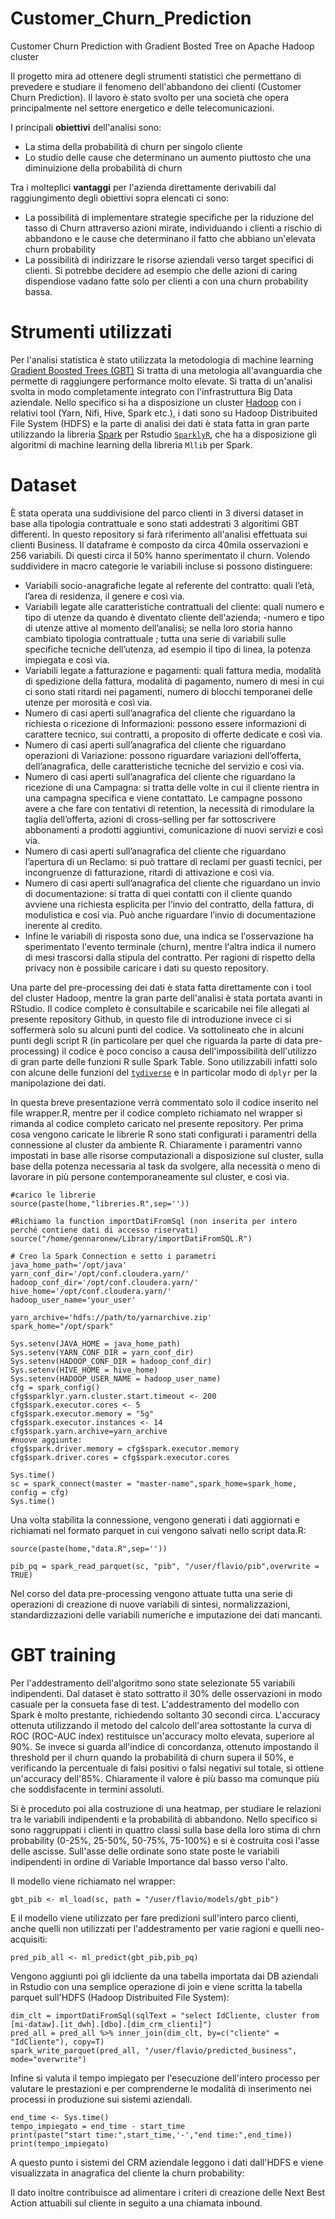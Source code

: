 # Customer_Churn_Prediction
Customer Churn Prediction with Gradient Bosted Tree on Apache Hadoop cluster

Il progetto mira ad ottenere degli strumenti statistici che permettano di prevedere e studiare il fenomeno dell'abbandono dei clienti (Customer Churn Prediction). Il lavoro è stato svolto per una società che opera principalmente nel settore energetico e delle telecomunicazioni.

I principali **obiettivi** dell'analisi sono:

- La stima della probabilità di churn per singolo cliente
- Lo studio delle cause che determinano un aumento piuttosto che una diminuizione della probabilità di churn

Tra i molteplici **vantaggi** per l'azienda direttamente derivabili dal raggiungimento degli obiettivi sopra elencati ci sono:

- La possibilità di implementare strategie specifiche per la riduzione del tasso di Churn attraverso azioni mirate, individuando i clienti a rischio di abbandono e le cause che determinano il fatto che abbiano un'elevata churn probability
- La possibilità di indirizzare le risorse aziendali verso target specifici di clienti. Si potrebbe decidere ad esempio che delle azioni di caring dispendiose vadano fatte solo per clienti a con una churn probability bassa.

# Strumenti utilizzati

Per l'analisi statistica è stato utilizzata la metodologia di machine learning [Gradient Boosted Trees (GBT)](https://machinelearningmastery.com/gentle-introduction-gradient-boosting-algorithm-machine-learning/)
Si tratta di una metologia all'avanguardia che permette di raggiungere performance molto elevate.
Si tratta di un'analisi svolta in modo completamente integrato con l'infrastruttura Big Data aziendale. Nello specifico si ha a disposizione un cluster [Hadoop](https://hadoop.apache.org/) con i relativi tool (Yarn, Nifi, Hive, Spark etc.), i dati sono su Hadoop Distribuited File System (HDFS) e la parte di analisi dei dati è stata fatta in gran parte utilizzando la libreria [Spark](https://spark.apache.org/) per Rstudio [```SparklyR```](https://spark.rstudio.com/), che ha a disposizione gli algoritmi di machine learning della libreria ```Mllib``` per Spark.

# Dataset

È stata operata una suddivisione del parco clienti in 3 diversi dataset in base alla tipologia contrattuale e sono stati addestrati 3 algoritimi GBT differenti. In questo repository si farà riferimento all'analisi effettuata sui clienti Business. Il dataframe è composto da circa 40mila osservazioni e 256 variabili. Di questi circa il 50% hanno sperimentato il churn. Volendo suddividere in macro categorie le variabili incluse si possono distinguere:

- Variabili socio-anagrafiche legate al referente del contratto: quali l’età, l’area di residenza, il genere e così via.
- Variabili legate alle caratteristiche contrattuali del cliente: quali numero e tipo di utenze da quando è diventato cliente dell'azienda;
-numero e tipo di utenze attive al momento dell’analisi; se nella loro storia hanno cambiato tipologia contrattuale ; tutta una serie di
variabili sulle specifiche tecniche dell’utenza, ad esempio il tipo di linea, la potenza impiegata e così via.
- Variabili legate a fatturazione e pagamenti: quali fattura media, modalità di spedizione della fattura, modalità di pagamento, numero  di mesi in cui ci sono stati ritardi nei pagamenti, numero di blocchi temporanei delle utenze per morosità e così via.
- Numero di casi aperti sull’anagrafica del cliente che riguardano la richiesta o ricezione di Informazioni: possono essere informazioni di carattere tecnico, sui contratti, a proposito di offerte dedicate e così via.
- Numero di casi aperti sull’anagrafica del cliente che riguardano operazioni di Variazione: possono riguardare variazioni dell’offerta, dell’anagrafica, delle caratteristiche tecniche del servizio e così via.
- Numero di casi aperti sull’anagrafica del cliente che riguardano la ricezione di una Campagna: si tratta delle volte in cui il cliente rientra in una campagna specifica e viene contattato. Le campagne possono avere a che fare con tentativi di retention, la necessità di rimodulare la taglia dell’offerta, azioni di cross-selling per far sottoscrivere abbonamenti a prodotti aggiuntivi, comunicazione di nuovi servizi e così via.
- Numero di casi aperti sull’anagrafica del cliente che riguardano l’apertura di un Reclamo: si può trattare di reclami per guasti tecnici, per incongruenze di fatturazione, ritardi di attivazione e così via.
- Numero di casi aperti sull’anagrafica del cliente che riguardano un invio di documentazione: si tratta di quei contatti con il cliente quando avviene una richiesta esplicita per l’invio del contratto, della fattura, di modulistica e così via. Può anche riguardare l’invio di documentazione inerente al credito.
- Infine le variabili di risposta sono due, una indica se l'osservazione ha sperimentato l'evento terminale (churn), mentre l'altra indica il numero di mesi trascorsi dalla stipula del contratto.
Per ragioni di rispetto della privacy non è possibile caricare i dati su questo repository.

Una parte del pre-processing dei dati è stata fatta direttamente con i tool del cluster Hadoop, mentre la gran parte dell'analisi è stata portata avanti in RStudio. Il codice completo è consultabile e scaricabile nei file allegati al presente repository Github, in questo file di introduzione invece ci si soffermerà solo su alcuni punti del codice. Va sottolineato che in alcuni punti degli script R (in particolare per quel che riguarda la parte di data pre-processing) il codice è poco conciso a causa dell'impossibilità dell'utilizzo di gran parte delle funzioni R sulle Spark Table. Sono utilizzabili infatti solo con alcune delle funzioni del [```tydiverse```](https://www.tidyverse.org/) e in particolar modo di ```dplyr``` per la manipolazione dei dati.

In questa breve presentazione verrà commentato solo il codice inserito nel file wrapper.R, mentre per il codice completo richiamato nel wrapper si rimanda al codice completo caricato nel presente repository.
Per prima cosa vengono caricate le librerie R sono stati configurati i paramentri della connessione al cluster da ambiente R. Chiaramente i paramentri vanno impostati in base alle risorse computazionali a disposizione sul cluster, sulla base della potenza necessaria al task da svolgere, alla necessità o meno di lavorare in più persone contemporaneamente sul cluster, e così via.

```
#carico le librerie
source(paste(home,"libreries.R",sep=''))

#Richiamo la function importDatiFromSql (non inserita per intero perché contiene dati di accesso riservati)
source("/home/gennaronew/Library/importDatiFromSQL.R")

# Creo la Spark Connection e setto i parametri
java_home_path='/opt/java'
yarn_conf_dir='/opt/conf.cloudera.yarn/'
hadoop_conf_dir='/opt/conf.cloudera.yarn/'
hive_home='/opt/conf.cloudera.yarn/'
hadoop_user_name='your_user'

yarn_archive='hdfs://path/to/yarnarchive.zip'
spark_home="/opt/spark"

Sys.setenv(JAVA_HOME = java_home_path)
Sys.setenv(YARN_CONF_DIR = yarn_conf_dir)
Sys.setenv(HADOOP_CONF_DIR = hadoop_conf_dir)
Sys.setenv(HIVE_HOME = hive_home)
Sys.setenv(HADOOP_USER_NAME = hadoop_user_name)
cfg = spark_config()
cfg$sparklyr.yarn.cluster.start.timeout <- 200
cfg$spark.executor.cores <- 5 
cfg$spark.executor.memory = "5g"
cfg$spark.executor.instances <- 14
cfg$spark.yarn.archive=yarn_archive
#nuove aggiunte:
cfg$spark.driver.memory = cfg$spark.executor.memory
cfg$spark.driver.cores = cfg$spark.executor.cores

Sys.time()
sc = spark_connect(master = "master-name",spark_home=spark_home, config = cfg)
Sys.time()
```

Una volta stabilita la connessione, vengono generati i dati aggiornati e richiamati nel formato parquet in cui vengono salvati nello script data.R:

```
source(paste(home,"data.R",sep=''))

pib_pq = spark_read_parquet(sc, "pib", "/user/flavio/pib",overwrite = TRUE)
```

Nel corso del data pre-processing vengono attuate tutta una serie di operazioni di creazione di nuove variabili di sintesi, normalizzazioni, standardizzazioni delle variabili numeriche e imputazione dei dati mancanti.


# GBT training

Per l'addestramento dell'algoritmo sono state selezionate 55 variabili indipendenti. Dal dataset è stato sottratto il 30% delle osservazioni in modo casuale per la consueta fase di test. L'addestramento del modello con Spark è molto prestante, richiedendo soltanto 30 secondi circa. L'accuracy ottenuta utilizzando il metodo del calcolo dell'area sottostante la curva di ROC (ROC-AUC index) restituisce un'accuracy molto elevata, superiore al 90%. Se invece si guarda all'indice di concordanza, ottenuto impostando il threshold per il churn quando la probabilità di churn supera il 50%, e verificando la percentuale di falsi positivi o falsi negativi sul totale, si ottiene un'accuracy dell'85%. Chiaramente il valore è più basso ma comunque più che soddisfacente in termini assoluti.

Si è proceduto poi alla costruzione di una heatmap, per studiare le relazioni tra le variabili indipendenti e la probabilità di abbandono. Nello specifico si sono raggruppati i clienti in quattro classi sulla base della loro stima di chrn probability (0-25%, 25-50%, 50-75%, 75-100%) e si è costruita così l'asse delle ascisse. Sull'asse delle ordinate sono state poste le variabili indipendenti in ordine di Variable Importance dal basso verso l'alto.



Il modello viene richiamato nel wrapper:

```
gbt_pib <- ml_load(sc, path = "/user/flavio/models/gbt_pib")
```

E il modello viene utilizzato per fare predizioni sull'intero parco clienti, anche quelli non utilizzati per l'addestramento per varie ragioni e quelli neo-acquisiti:

```
pred_pib_all <- ml_predict(gbt_pib,pib_pq)
```

Vengono aggiunti poi gli idcliente da una tabella importata dai DB aziendali in Rstudio con una semplice operazione di join e viene scritta la tabella parquet sull'HDFS (Hadoop Distribuited File System):

```
dim_clt = importDatiFromSql(sqlText = "select IdCliente, cluster from [mi-dataw].[it_dwh].[dbo].[dim_crm_clienti]")
pred_all = pred_all %>% inner_join(dim_clt, by=c("cliente" = "IdCliente"), copy=T)
spark_write_parquet(pred_all, "/user/flavio/predicted_business", mode="overwrite")
```

Infine si valuta il tempo impiegato per l'esecuzione dell'intero processo per valutare le prestazioni e per comprenderne le modalità di inserimento nei processi in produzione sui sistemi aziendali.

```
end_time <- Sys.time()
tempo_impiegato = end_time - start_time
print(paste("start time:",start_time,'-',"end time:",end_time))
print(tempo_impiegato)
```

A questo punto i sistemi del CRM aziendale leggono i dati dall'HDFS e viene visualizzata in anagrafica del cliente la churn probability:


Il dato inoltre contribuisce ad alimentare i criteri di creazione delle Next Best Action attuabili sul cliente in seguito a una chiamata inbound.

